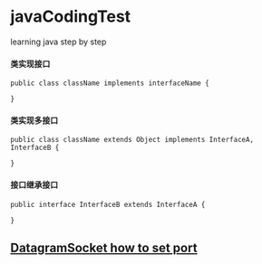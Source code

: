 # javaCodingTest
learning java step by step

#### 类实现接口
    
    public class className implements interfaceName {

    }
#### 类实现多接口

    public class className extends Object implements InterfaceA, InterfaceB {
      
    }    

#### 接口继承接口

    public interface InterfaceB extends InterfaceA {
      
    }

## [DatagramSocket how to set port](./javacoding/src/com/sungrowCharger/UdpChatServer.java)